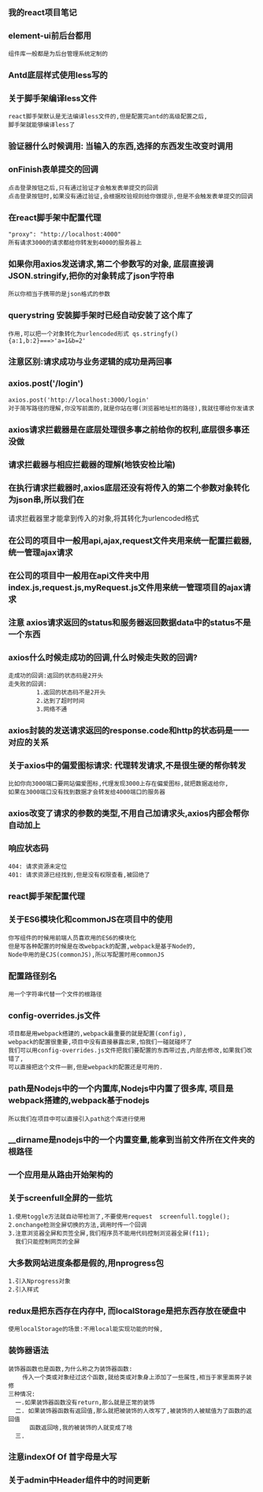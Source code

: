 ### 我的react项目笔记

### element-ui前后台都用
    组件库一般都是为后台管理系统定制的
### Antd底层样式使用less写的
### 关于脚手架编译less文件
    react脚手架默认是无法编译less文件的,但是配置完antd的高级配置之后,
    脚手架就能够编译less了
### 验证器什么时候调用: 当输入的东西,选择的东西发生改变时调用
### onFinish表单提交的回调
    点击登录按钮之后,只有通过验证才会触发表单提交的回调
    点击登录按钮时,如果没有通过验证,会根据校验规则给你做提示,但是不会触发表单提交的回调
### 在react脚手架中配置代理
    "proxy": "http://localhost:4000"
    所有请求3000的请求都给你转发到4000的服务器上
### 如果你用axios发送请求,第二个参数写的对象, 底层直接调JSON.stringify,把你的对象转成了json字符串
    所以你相当于携带的是json格式的参数
### querystring 安装脚手架时已经自动安装了这个库了
    作用,可以把一个对象转化为urlencoded形式 qs.stringfy()
    {a:1,b:2}===>'a=1&b=2'
### 注意区别:请求成功与业务逻辑的成功是两回事
### axios.post('/login')
    axios.post('http://localhost:3000/login'
    对于简写路径的理解,你没写前面的,就是你站在哪(浏览器地址栏的路径),我就往哪给你发请求
### axios请求拦截器是在底层处理很多事之前给你的权利,底层很多事还没做
### 请求拦截器与相应拦截器的理解(地铁安检比喻)
### 在执行请求拦截器时,axios底层还没有将传入的第二个参数对象转化为json串,所以我们在
   请求拦截器里才能拿到传入的对象,将其转化为urlencoded格式
### 在公司的项目中一般用api,ajax,request文件夹用来统一配置拦截器,统一管理ajax请求
### 在公司的项目中一般用在api文件夹中用index.js,request.js,myRequest.js文件用来统一管理项目的ajax请求
### 注意 axios请求返回的status和服务器返回数据data中的status不是一个东西
### axios什么时候走成功的回调,什么时候走失败的回调?
    走成功的回调:返回的状态码是2开头
    走失败的回调:
            1.返回的状态码不是2开头
            2.达到了超时时间
            3.网络不通
### axios封装的发送请求返回的response.code和http的状态码是一一对应的关系
### 关于axios中的偏爱图标请求: 代理转发请求,不是很生硬的帮你转发
    比如你向3000端口要网站偏爱图标,代理发现3000上存在偏爱图标,就把数据返给你,
    如果在3000端口没有找到数据才会转发给4000端口的服务器
### axios改变了请求的参数的类型,不用自己加请求头,axios内部会帮你自动加上
### 响应状态码
    404: 请求资源未定位
    401: 请求资源已经找到,但是没有权限查看,被回绝了
### react脚手架配置代理
### 关于ES6模块化和commonJS在项目中的使用
    你写组件的时候用前端人员喜欢用的ES6的模块化
    但是写各种配置的时候是在改webpack的配置,webpack是基于Node的,
    Node中用的是CJS(commonJS),所以写配置时用commonJS
### 配置路径别名
    用一个字符串代替一个文件的根路径
### config-overrides.js文件
    项目都是用webpack搭建的,webpack最重要的就是配置(config),
    webpack的配置很重要,项目中没有直接暴露出来,怕我们一碰就碰坏了
    我们可以用config-overrides.js文件把我们要配置的东西带过去,内部去修改,如果我们改错了,
    可以直接把这个文件一删,但是webpack的配置还是可用的.
### path是Nodejs中的一个内置库,Nodejs中内置了很多库, 项目是webpack搭建的,webpack基于nodejs
    所以我们在项目中可以直接引入path这个库进行使用
### __dirname是nodejs中的一个内置变量,能拿到当前文件所在文件夹的根路径
### 一个应用是从路由开始架构的
### 关于screenfull全屏的一些坑
    1.使用toggle方法就自动带检测了,不要使用request  screenfull.toggle();
    2.onchange检测全屏切换的方法,调用时传一个回调
    3.注意浏览器全屏和页签全屏,我们程序员不能用代码控制浏览器全屏(f11);
      我们只能控制网页的全屏
### 大多数网站进度条都是假的,用nprogress包
    1.引入Nprogress对象 
    2.引入样式
### redux是把东西存在内存中, 而localStorage是把东西存放在硬盘中
    使用localStorage的场景:不用local能实现功能的时候,

### 装饰器语法
    装饰器函数也是函数,为什么称之为装饰器函数:
        传入一个类或对象经过这个函数,就给类或对象身上添加了一些属性,相当于家里面房子装修
    三种情况:
      一.如果装饰器函数没有return,那么就是正常的装饰
      二. 如果装饰器函数有返回值,那么就把被装饰的人改写了,被装饰的人被赋值为了函数的返回值
          函数返回啥,我的被装饰的人就变成了啥
      三.
### 注意indexOf  Of 首字母是大写
### 关于admin中Header组件中的时间更新
